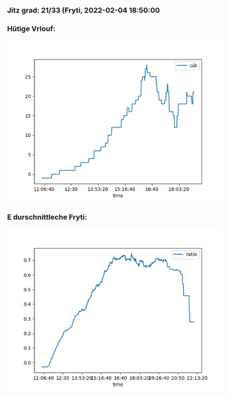 ### Jitz grad: 21/33 (Fryti, 2022-02-04 18:50:00

### Hütige Vrlouf:
![Graph](Today.png)

### E durschnittleche Fryti:
![Graph](Fryti.png)
